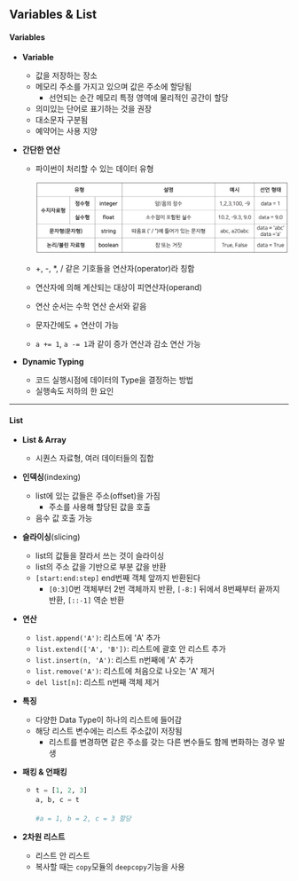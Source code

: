 ## Variables & List

#### Variables

- **Variable**

  - 값을 저장하는 장소
  - 메모리 주소를 가지고 있으며 값은 주소에 할당됨
    - 선언되는 순간 메모리 특정 영역에 물리적인 공간이 할당
  - 의미있는 단어로 표기하는 것을 권장
  - 대소문자 구분됨
  - 예약어는 사용 지양

- **간단한 연산**

  - 파이썬이 처리할 수 있는 데이터 유형

    ![python_data_type](.asset\python_data_type.PNG)

  - +, -, *, / 같은 기호들을 연산자(operator)라 칭함

  - 연산자에 의해 계산되는 대상이 피연산자(operand)

  - 연산 순서는 수학 연산 순서와 같음

  - 문자간에도 + 연산이 가능

  - `a += 1`, `a -= 1`과 같이 증가 연산과 감소 연산 가능

- **Dynamic Typing**

  - 코드 실행시점에 데이터의 Type을 결정하는 방법
  - 실행속도 저하의 한 요인


<hr>

#### List

- **List & Array**
  - 시퀀스 자료형, 여러 데이터들의 집합



- **인덱싱**(indexing)
  - list에 있는 값들은 주소(offset)을 가짐
    - 주소를 사용해 할당된 값을 호출
  - 음수 값 호출 가능



- **슬라이싱**(slicing)
  - list의 값들을 잘라서 쓰는 것이 슬라이싱
  - list의 주소 값을 기반으로 부분 값을 반환
  - `[start:end:step]` end번째 객체 앞까지 반환된다
    - `[0:3]`0번 객체부터 2번 객체까지 반환, `[-8:]` 뒤에서 8번째부터 끝까지 반환, `[::-1]` 역순 반환



- **연산**
  - `list.append('A')`: 리스트에 'A' 추가
  - `list.extend(['A', 'B'])`: 리스트에 괄호 안 리스트 추가
  - `list.insert(n, 'A')`: 리스트 n번째에 'A' 추가
  - `list.remove('A')`: 리스트에 처음으로 나오는 'A' 제거
  - `del list[n]`: 리스트 n번째 객체 제거



- **특징**

  - 다양한 Data Type이 하나의 리스트에 들어감
  - 해당 리스트 변수에는 리스트 주소값이 저장됨
    - 리스트를 변경하면 같은 주소를 갖는 다른 변수들도 함께 변화하는 경우 발생

- **패킹 & 언패킹**

  - ```python
    t = [1, 2, 3]
    a, b, c = t
    
    #a = 1, b = 2, c = 3 할당
    ```

- **2차원 리스트**

  - 리스트 안 리스트
  - 복사할 때는 `copy`모듈의 `deepcopy`기능을 사용
